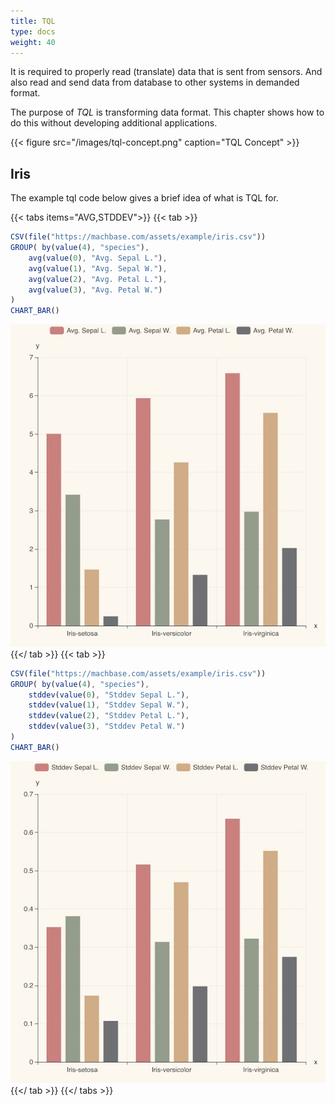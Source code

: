 ```yaml
---
title: TQL
type: docs
weight: 40
---
```


It is required to properly read (translate) data that is sent from sensors.
And also read and send data from database to other systems in demanded format.

The purpose of *TQL* is transforming data format.
This chapter shows how to do this without developing additional applications.

{{< figure src="/images/tql-concept.png" caption="TQL Concept" >}}

## Iris

The example tql code below gives a brief idea of what is TQL for.

{{< tabs items="AVG,STDDEV">}}
{{< tab >}}
```js
CSV(file("https://machbase.com/assets/example/iris.csv"))
GROUP( by(value(4), "species"),
    avg(value(0), "Avg. Sepal L."),
    avg(value(1), "Avg. Sepal W."),
    avg(value(2), "Avg. Petal L."),
    avg(value(3), "Avg. Petal W.")
)
CHART_BAR()
```
![groupbykey_stddev](./img/groupbykey_avg.jpg)
{{</ tab >}}
{{< tab >}}
```js
CSV(file("https://machbase.com/assets/example/iris.csv"))
GROUP( by(value(4), "species"),
    stddev(value(0), "Stddev Sepal L."),
    stddev(value(1), "Stddev Sepal W."),
    stddev(value(2), "Stddev Petal L."),
    stddev(value(3), "Stddev Petal W.")
)
CHART_BAR()
```
![groupbykey_stddev](./img/groupbykey_stddev.jpg)
{{</ tab >}}
{{</ tabs >}}